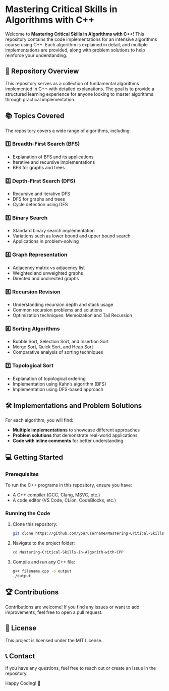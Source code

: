 # Mastering Critical Skills in Algorithms with C++

Welcome to **Mastering Critical Skills in Algorithms with C++**! This repository contains the code implementations for an intensive algorithms course using C++. Each algorithm is explained in detail, and multiple implementations are provided, along with problem solutions to help reinforce your understanding.

## 📌 Repository Overview
This repository serves as a collection of fundamental algorithms implemented in C++ with detailed explanations. The goal is to provide a structured learning experience for anyone looking to master algorithms through practical implementation.

## 📚 Topics Covered
The repository covers a wide range of algorithms, including:

### 1️⃣ Breadth-First Search (BFS)
- Explanation of BFS and its applications
- Iterative and recursive implementations
- BFS for graphs and trees

### 2️⃣ Depth-First Search (DFS)
- Recursive and iterative DFS
- DFS for graphs and trees
- Cycle detection using DFS

### 3️⃣ Binary Search
- Standard binary search implementation
- Variations such as lower bound and upper bound search
- Applications in problem-solving

### 4️⃣ Graph Representation
- Adjacency matrix vs adjacency list
- Weighted and unweighted graphs
- Directed and undirected graphs

### 5️⃣ Recursion Revision
- Understanding recursion depth and stack usage
- Common recursion problems and solutions
- Optimization techniques: Memoization and Tail Recursion

### 6️⃣ Sorting Algorithms
- Bubble Sort, Selection Sort, and Insertion Sort
- Merge Sort, Quick Sort, and Heap Sort
- Comparative analysis of sorting techniques

### 7️⃣ Topological Sort
- Explanation of topological ordering
- Implementation using Kahn’s algorithm (BFS)
- Implementation using DFS-based approach

## 🛠️ Implementations and Problem Solutions
For each algorithm, you will find:
- **Multiple implementations** to showcase different approaches
- **Problem solutions** that demonstrate real-world applications
- **Code with inline comments** for better understanding

## 💻 Getting Started
### Prerequisites
To run the C++ programs in this repository, ensure you have:
- A C++ compiler (GCC, Clang, MSVC, etc.)
- A code editor (VS Code, CLion, CodeBlocks, etc.)

### Running the Code
1. Clone this repository:
   ```sh
   git clone https://github.com/yourusername/Mastering-Critical-Skills-in-Algorith-with-CPP.git
   ```
2. Navigate to the project folder:
   ```sh
   cd Mastering-Critical-Skills-in-Algorith-with-CPP
   ```
3. Compile and run any C++ file:
   ```sh
   g++ filename.cpp -o output
   ./output
   ```

## 🏆 Contributions
Contributions are welcome! If you find any issues or want to add improvements, feel free to open a pull request.

## 📜 License
This project is licensed under the MIT License.

## 📞 Contact
If you have any questions, feel free to reach out or create an issue in the repository.

Happy Coding! 🚀
